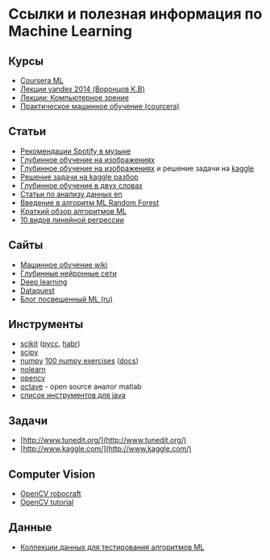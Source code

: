 # Ссылки и полезная информация по Machine Learning

## Курсы
* [Coursera ML](https://www.coursera.org/course/ml)
* [Лекции yandex 2014 (Воронцов К.В)](https://www.youtube.com/playlist?list=PLJOzdkh8T5kp99tGTEFjH_b9zqEQiiBtC)
* [Лекции: Компьютерное зрение](https://www.youtube.com/watch?v=yPkadNzedRk&list=PLbwKcm5vdiSa3wctonyNCSOPRVz2x_Pav)
* [Практическое машинное обучение (courcera)](https://www.coursera.org/course/predmachlearn)

## Статьи
* [Рекомендации Spotify в музыке](http://benanne.github.io/2014/08/05/spotify-cnns.html)
* [Глубинное обучение на изображениях](http://www.pyimagesearch.com/2014/09/22/getting-started-deep-learning-python/)
* [Глубинное обучение на изображениях](http://habrahabr.ru/post/249089/) и решение задачи на [kaggle](https://inclass.kaggle.com/c/svhn-mipt2)
* [Решение задачи на kaggle разбор](http://www.kaggle.com/c/titanic-gettingStarted/details/getting-started-with-excel)
* [Глубинное обучение в двух словах](http://nikhilbuduma.com/2014/12/29/deep-learning-in-a-nutshell)
* [Статьи по анализу данных en](http://www.datasciencecentral.com/profiles/blogs/another-set-of-great-articles-and-resources-mostly-external)
* [Введение в алгоритм ML Random Forest](http://www.analyticsvidhya.com/blog/2014/06/introduction-random-forest-simplified/)
* [Краткий обзор алгоритмов ML](http://www.datasciencecentral.com/profiles/blogs/a-tour-of-machine-learning-algorithms)
* [10 видов линейной регрессии](http://www.datasciencecentral.com/profiles/blogs/10-types-of-regressions-which-one-to-use)

## Сайты
* [Машинное обучение wiki](http://www.machinelearning.ru/)
* [Глубинные нейронные сети](http://neuralnetworksanddeeplearning.com/)
* [Deep learning](http://deeplearning.net/)
* [Dataquest](https://dataquest.io)
* [Блог посвещенный ML (ru)](http://igorsubbotin.blogspot.ru/)

## Инструменты
* [scikit](http://scikit-learn.org/stable/documentation.html) ([русс](http://igorsubbotin.blogspot.ru/2015/01/intro-to-scikit-learn.html),
[habr](http://habrahabr.ru/post/247751))
* [scipy](http://www.scipy.org/docs.html)
* [numpy](http://www.numpy.org/) [100 numpy exercises](http://www.labri.fr/perso/nrougier/teaching/numpy.100/)
([docs](http://docs.scipy.org/doc/numpy/))
* [nolearn](https://pythonhosted.org/nolearn/)
* [opencv](http://opencv.org/)
* [octave](https://www.gnu.org/software/octave/) - open source аналог matlab
* [список инструментов для java](http://machinelearningmastery.com/java-machine-learning/)

## Задачи
* [http://www.tunedit.org/](http://www.tunedit.org/)
* [http://www.kaggle.com/](http://www.kaggle.com/)

## Computer Vision
* [OpenCV robocraft](http://robocraft.ru/page/opencv/)
* [OpenCV tutorial](http://talkera.org/opencv/)

## Данные 
* [Коллекции данных для тестирования алгоритмов ML](http://archive.ics.uci.edu/ml/)
